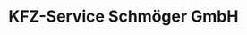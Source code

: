 ---
title: "KFZ-Service Schmöger GmbH"
url: /bad-neustadt-an-der-saale/kfz-service-schmoeger-gmbh/
shop: Autowerkstatt
---